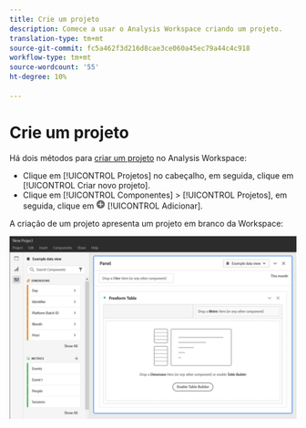 ```yaml
---
title: Crie um projeto
description: Comece a usar o Analysis Workspace criando um projeto.
translation-type: tm+mt
source-git-commit: fc5a462f3d216d8cae3ce060a45ec79a44c4c918
workflow-type: tm+mt
source-wordcount: '55'
ht-degree: 10%

---
```



# Crie um projeto

Há dois métodos para [criar um projeto](/help/analysis-workspace/home.md) no Analysis Workspace:

* Clique em [!UICONTROL Projetos] no cabeçalho, em seguida, clique em [!UICONTROL Criar novo projeto].
* Clique em [!UICONTROL Componentes] > [!UICONTROL Projetos], em seguida, clique em ![Adicionar](../assets/add.png) [!UICONTROL Adicionar].

A criação de um projeto apresenta um projeto em branco da Workspace:

![Projeto em branco](../assets/blank-project.png)

<!-- This page serves as a placeholder for the 'Create project' modal that is currently in the old world. -->
